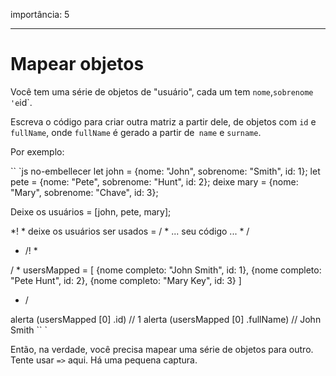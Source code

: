 importância: 5

---

# Mapear objetos

Você tem uma série de objetos de "usuário", cada um tem `nome`,` sobrenome 'e `id`.

Escreva o código para criar outra matriz a partir dele, de objetos com `id` e` fullName`, onde `fullName` é gerado a partir de` name` e `surname`.

Por exemplo:

`` `js no-embellecer
let john = {nome: "John", sobrenome: "Smith", id: 1};
let pete = {nome: "Pete", sobrenome: "Hunt", id: 2};
deixe mary = {nome: "Mary", sobrenome: "Chave", id: 3};

Deixe os usuários = [john, pete, mary];

*! *
deixe os usuários ser usados ​​= / * ... seu código ... * /
* /! *

/ *
usersMapped = [
{nome completo: "John Smith", id: 1},
{nome completo: "Pete Hunt", id: 2},
{nome completo: "Mary Key", id: 3}
]
* /

alerta (usersMapped [0] .id) // 1
alerta (usersMapped [0] .fullName) // John Smith
`` `

Então, na verdade, você precisa mapear uma série de objetos para outro. Tente usar `=>` aqui. Há uma pequena captura.
